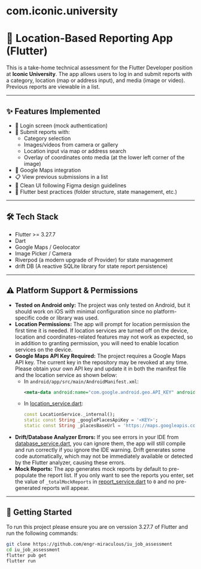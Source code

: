 # com.iconic.university

# 📍 Location-Based Reporting App (Flutter)

This is a take-home technical assessment for the Flutter Developer position at **Iconic University**. The app allows users to log in and submit reports with a category, location (map or address input), and media (image or video). Previous reports are viewable in a list.

---

## ✨ Features Implemented

- 🔐 Login screen (mock authentication)
- 📝 Submit reports with:
  - Category selection
  - Images/videos from camera or gallery
  - Location input via map or address search
  - Overlay of coordinates onto media (at the lower left corner of the image)
- 📍 Google Maps integration
- 📋 View previous submissions in a list
- 🧼 Clean UI following Figma design guidelines
- 🧱 Flutter best practices (folder structure, state management, etc.)

---

## 🛠️ Tech Stack

- Flutter >= 3.27.7
- Dart
- Google Maps / Geolocator
- Image Picker / Camera
- Riverpod (a modern upgrade of Provider) for state management
- drift DB (A reactive SQLite library for state report persistence)

---

## ⚠️ Platform Support & Permissions

- **Tested on Android only:** The project was only tested on Android, but it should work on iOS with minimal configuration since no platform-specific code or library was used.
- **Location Permissions:** The app will prompt for location permission the first time it is needed. If location services are turned off on the device, location and coordinates-related features may not work as expected, so in addition to granting permission, you will need to enable location services on the device.
- **Google Maps API Key Required:** The project requires a Google Maps API key. The current key in the repository may be revoked at any time. Please obtain your own API key and update it in both the manifest file and the location service as shown below:
  - In `android/app/src/main/AndroidManifest.xml`:
    ```xml
    <meta-data android:name="com.google.android.geo.API_KEY" android:value="<KEY>"/>
    ```
  - In [location_service.dart](lib/services/location_service.dart):
    ```dart
    const LocationService._internal();
    static const String _googlePlacesApiKey = '<KEY>';
    static const String _placesBaseUrl = 'https://maps.googleapis.com/maps/api/place';
    ```
- **Drift/Database Analyzer Errors:** If you see errors in your IDE from [database_service.dart](lib/services/database_service.dart), you can ignore them, the app will still compile and run correctly if you ignore the IDE warning. Drift generates some code automatically, which may not be immediately available or detected by the Flutter analyzer, causing these errors.
- **Mock Reports:** The app generates mock reports by default to pre-populate the report list. If you only want to see the reports you enter, set the value of `_totalMockReports` in [report_service.dart](lib/services/report_service.dart) to `0` and no pre-generated reports will appear.

---

## 🚀 Getting Started

To run this project please ensure you are on verssion 3.27.7 of Flutter and run the following commands:

```bash
git clone https://github.com/engr-miraculous/iu_job_assessment
cd iu_job_assessment
flutter pub get
flutter run